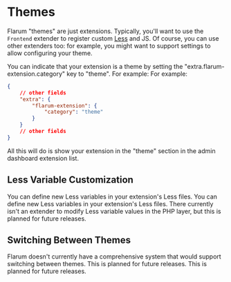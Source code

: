 # Themes

Flarum "themes" are just extensions. Typically, you'll want to use the `Frontend` extender to register custom [Less](https://lesscss.org/#overview) and JS.
Of course, you can use other extenders too: for example, you might want to support settings to allow configuring your theme.

You can indicate that your extension is a theme by setting the "extra.flarum-extension.category" key to "theme". For example: For example:

```json
{
    // other fields
    "extra": {
        "flarum-extension": {
            "category": "theme"
        }
    }
    // other fields
}
```

All this will do is show your extension in the "theme" section in the admin dashboard extension list.

## Less Variable Customization

You can define new Less variables in your extension's Less files. You can define new Less variables in your extension's Less files. There currently isn't an extender to modify Less variable values in the PHP layer, but this is planned for future releases.

## Switching Between Themes

Flarum doesn't currently have a comprehensive system that would support switching between themes. This is planned for future releases. This is planned for future releases.
